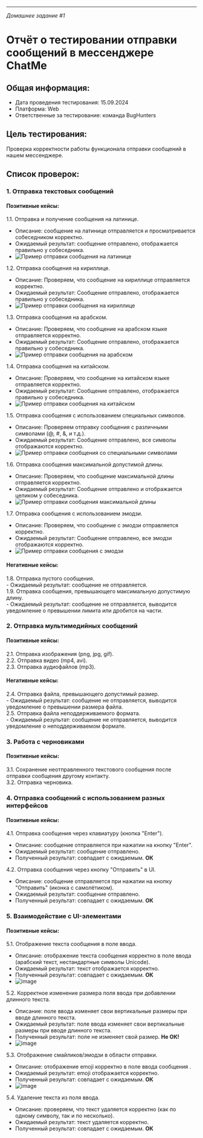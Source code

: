 --- 
_Домашнее задание #1_
# Отчёт о тестировании отправки сообщений в мессенджере ChatMe

## Общая информация:
- Дата проведения тестирования: 15.09.2024  
- Платформа: Web  
- Ответственные за тестирование: команда BugHunters  

## Цель тестирования:
Проверка корректности работы функционала отправки сообщений в нашем мессенджере.

## Список проверок:

### 1. Отправка текстовых сообщений

#### Позитивные кейсы:
   1.1. Отправка и получение сообщения на латинице.  
   - Описание: сообщение на латинице отправляется и просматривается собеседником корректно.
   - Ожидаемый результат: сообщение отправлено, отображается правильно у собеседника.
   - ![Пример отправки сообщения на латинице](ссылка_на_изображение_1)

1.2. Отправка сообщения на кириллице.  
   - Описание: Проверяем, что сообщение на кириллице отправляется корректно.
   - Ожидаемый результат: Сообщение отправлено, отображается правильно у собеседника.
   - ![Пример отправки сообщения на кириллице](ссылка_на_изображение_2)

1.3. Отправка сообщения на арабском.  
   - Описание: Проверяем, что сообщение на арабском языке отправляется корректно.
   - Ожидаемый результат: Сообщение отправлено, отображается правильно у собеседника.
   - ![Пример отправки сообщения на арабском](ссылка_на_изображение_3)

1.4. Отправка сообщения на китайском.  
   - Описание: Проверяем, что сообщение на китайском языке отправляется корректно.
   - Ожидаемый результат: Сообщение отправлено, отображается правильно у собеседника.
   - ![Пример отправки сообщения на китайском](ссылка_на_изображение_4)

1.5. Отправка сообщения с использованием специальных символов.  
   - Описание: Проверяем отправку сообщения с различными символами (@, #, &, и т.д.).
   - Ожидаемый результат: Сообщение отправлено, все символы отображаются корректно.
   - ![Пример отправки сообщения со специальными символами](ссылка_на_изображение_5)

1.6. Отправка сообщения максимальной допустимой длины.  
   - Описание: Проверяем, что сообщение максимальной длины отправляется корректно.
   - Ожидаемый результат: Сообщение отправлено и отображается целиком у собеседника.
   - ![Пример отправки сообщения максимальной длины](ссылка_на_изображение_6)

1.7. Отправка сообщения с использованием эмодзи.  
   - Описание: Проверяем, что сообщение с эмодзи отправляется корректно.
   - Ожидаемый результат: Сообщение отправлено, все эмодзи отображаются корректно.
   - ![Пример отправки сообщения с эмодзи](ссылка_на_изображение_7)

#### Негативные кейсы:
   1.8. Отправка пустого сообщения.  
       - Ожидаемый результат: сообщение не отправляется.  
   1.9. Отправка сообщения, превышающего максимальную допустимую длину.  
       - Ожидаемый результат: сообщение не отправляется, выводится уведомление о превышении лимита или дробится на части.  

### 2. Отправка мультимедийных сообщений

#### Позитивные кейсы:
   2.1. Отправка изображения (png, jpg, gif).  
   2.2. Отправка видео (mp4, avi).  
   2.3. Отправка аудиофайлов (mp3).  

#### Негативные кейсы:
   2.4. Отправка файла, превышающего допустимый размер.  
       - Ожидаемый результат: сообщение не отправляется, выводится уведомление о превышении размера файла.  
   2.5. Отправка файла неподдерживаемого формата.  
       - Ожидаемый результат: сообщение не отправляется, выводится уведомление о неподдерживаемом формате.  

### 3. Работа с черновиками

#### Позитивные кейсы:
   3.1. Сохранение неотправленного текстового сообщения после отправки сообщения другому контакту.  
   3.2. Отправка черновика.  

### 4. Отправка сообщений с использованием разных интерфейсов

#### Позитивные кейсы:
   4.1. Отправка сообщения через клавиатуру (кнопка "Enter").
   - Описание: сообщение отправляется при нажатии на кнопку "Enter".
   - Ожидаемый результат: сообщение отправлено.
   - Полученный результат: совпадает с ожидаемым. **ОК**
   
   4.2. Отправка сообщения через кнопку "Отправить" в UI.  
   - Описание: сообщение отправляется при нажатии на кнопку "Отправить" (иконка с самолётиком).
   - Ожидаемый результат: сообщение отправлено.
   - Полученный результат: совпадает с ожидаемым. **ОК**

### 5. Взаимодействие с UI-элементами

#### Позитивные кейсы:
   5.1. Отображение текста сообщения в поле ввода.
   - Описание: отображение текста сообщения корректно в поле ввода (арабский текст, нестандартные символы Unicode).
   - Ожидаемый результат: текст отображается корректно.
   - Полученный результат: совпадает с ожидаемым. **ОК**
   - ![image](https://github.com/user-attachments/assets/3f960ba8-1c32-424e-9d10-90326755542a)

       
   5.2. Корректное изменение размера поля ввода при добавлении длинного текста.
   - Описание: поле ввода изменяет свои вертикальные размеры при вводе длинного текста.
   - Ожидаемый результат: поле ввода изменяет свои вертикальные размеры при вводе длинного текста.
   - Полученный результат: поле не изменяет свой размер.  **Не ОК!**
   - ![image](https://github.com/user-attachments/assets/6ea65ef4-ffec-4089-b14e-8720b0776a4e)


   5.3. Отображение смайликов/эмодзи в области отправки. 
   - Описание: отображение emoji корректно в поле ввода сообщения .
   - Ожидаемый результат: emoji отображается корректно.
   - Полученный результат: совпадает с ожидаемым.   **ОК**
   - ![image](https://github.com/user-attachments/assets/bd16c967-5872-4d36-892e-bd47a7519ec3)

        
   5.4. Удаление текста из поля ввода.
   - Описание: проверяем, что текст удаляется корректно (как по одному символу, так и по несколько).
   - Ожидаемый результат: текст удаляется корректно.
   - Полученный результат: совпадает с ожидаемым. **ОК**
